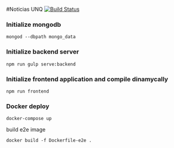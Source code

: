 #Noticias UNQ [![Build Status](https://api.travis-ci.org/alejandrocastrounqui/scraaam.svg?branch=dev)](https://travis-ci.org/alejandrocastrounqui/scraaam)

### Initialize mongodb

```
mongod --dbpath mongo_data
```

### Initialize backend server

```
npm run gulp serve:backend
```

### Initialize frontend application and compile dinamycally

```
npm run frontend
```

### Docker deploy

```
docker-compose up
```

build e2e image

```
docker build -f Dockerfile-e2e .
```
